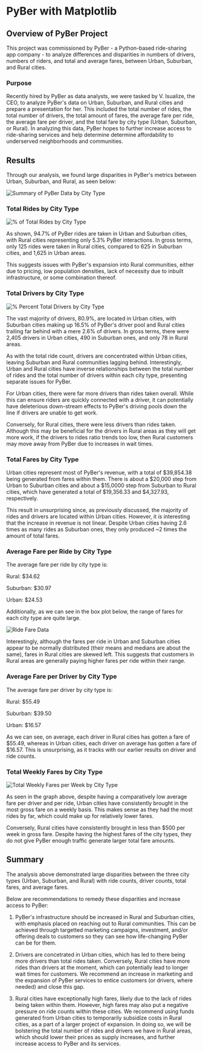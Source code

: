 # PyBer with Matplotlib

## Overview of PyBer Project

This project was commissioned by PyBer - a Python-based ride-sharing app company - to analyze differences and disparities in numbers of drivers, numbers of riders, and total and average fares, between Urban, Suburban, and Rural cities.

### Purpose

Recently hired by PyBer as data analysts, we were tasked by V. Isualize, the CEO, to analyze PyBer's data on Urban, Suburban, and Rural cities and prepare a presentation for her. This included the total number of rides, the total number of drivers, the total amount of fares, the average fare per ride, the average fare per driver, and the total fare by city type (Urban, Suburban, or Rural). In analyzing this data, PyBer hopes to further increase access to ride-sharing services and help determine determine affordability to underserved neighborhoods and communities. 

## Results

Through our analysis, we found large disparities in PyBer's metrics between Urban, Suburban, and Rural, as seen below:

![Summary of PyBer Data by City Type](Analysis/Pyber_summary_by_type.PNG)

### Total Rides by City Type

![% of Total Rides by City Type](Analysis/Fig6.png)

As shown, 94.7% of PyBer rides are taken in Urban and Suburban cities, with Rural cities representing only 5.3% PyBer interactions. In gross terms, only 125 rides were taken in Rural cities, compared to 625 in Suburban cities, and 1,625 in Urban areas. 

This suggests issues with PyBer's expansion into Rural communities, either due to pricing, low population densities, lack of necessity due to inbuilt infrastructure, or some combination thereof.


### Total Drivers by City Type

![% Percent Total Drivers by City Type](Analysis/Fig7.png)

The vast majority of drivers, 80.9%, are located in Urban cities, with Suburban cities making up 16.5% of PyBer's driver pool and Rural cities trailing far behind with a mere 2.6% of drivers. In gross terms, there were 2,405 drivers in Urban cities, 490 in Suburban ones, and only 78 in Rural areas.

As with the total ride count, drivers are concentrated within Urban cities, leaving Suburban and Rural communities lagging behind. Interestingly, Urban and Rural cities have inverse relationships between the total number of rides and the total number of drivers within each city type, presenting separate issues for PyBer.

For Urban cities, there were far more drivers than rides taken overall. While this can ensure riders are quickly connected with a driver, it can potentially have deleterious down-stream effects to PyBer's driving pools down the line if drivers are unable to get work.

Conversely, for Rural cities, there were less drivers than rides taken. Although this may be beneficial for the drivers in Rural areas as they will get more work, if the drivers to rides ratio trends too low, then Rural customers may move away from PyBer due to increases in wait times.


### Total Fares by City Type

Urban cities represent most of PyBer's revenue, with a total of $39,854.38 being generated from fares within them. There is about a $20,000 step from Urban to Suburban cities and about a $15,0000 step from Suburban to Rural cities, which have generated a total of $19,356.33 and $4,327.93, respectively.

This result in unsurprising since, as previously discussed, the majority of rides and drivers are located within Urban cities. However, it _is_ interesting that the increase in revenue is not linear. Despite Urban cities having 2.6 times as many rides as Suburban ones, they only produced ~2 times the amount of total fares.


### Average Fare per Ride by City Type

The average fare per ride by city type is:

Rural:  $34.62

Suburban: $30.97

Urban: $24.53

Additionally, as we can see in the box plot below, the range of fares for each city type are quite large. 

![Ride Fare Data](Analysis/Fig3.png)

Interestingly, although the fares per ride in Urban and Suburban cities appear to be normally distributed (their means and medians are about the same), fares in Rural cities are skewed left. This suggests that customers in Rural areas are generally paying higher fares per ride within their range. 


### Average Fare per Driver by City Type

The average fare per driver by city type is:

Rural: $55.49

Suburban: $39.50

Urban: $16.57

As we can see, on average, each driver in Rural cities has gotten a fare of $55.49, whereas in Urban cities, each driver on average has gotten a fare of $16.57. This is unsurprising, as it tracks with our earlier results on driver and ride counts. 


### Total Weekly Fares by City Type

![Total Weekly Fares per Week by City Type](Analysis/PyBer_fare_summary.png)

As seen in the graph above, despite having a comparatively low average fare per driver and per ride, Urban cities have consistently brought in the most gross fare on a weekly basis. This makes sense as they had the most rides by far, which could make up for relatively lower fares. 

Conversely, Rural cities have consistently brought in less than $500 per week in gross fare. Despite having the highest fares of the city types, they do not give PyBer enough traffic generate larger total fare amounts.


## Summary

The analysis above demonstrated large disparities between the three city types (Urban, Suburban, and Rural) with ride counts, driver counts, total fares, and average fares.

Below are recommendations to remedy these disparities and increase access to PyBer:

1) PyBer's infrastructure should be increased in Rural and Suburban cities, with emphasis placed on reaching out to Rural communities. This can be achieved through targetted marketing campaigns, investment, and/or offering deals to customers so they can see how life-changing PyBer can be for them.

2) Drivers are concetrated in Urban cities, which has led to there being more drivers than total rides taken. Conversely, Rural cities have more rides than drivers at the moment, which can potentially lead to longer wait times for customers. We recommend an increase in marketing and the expansion of PyBer services to entice customers (or drivers, where needed) and close this gap. 

3) Rural cities have exceptionally high fares, likely due to the lack of rides being taken within them. However, high fares may also put a negative pressure on ride counts within these cities. We recommend using funds generated from Urban cities to temporarily subsidize costs in Rural cities, as a part of a larger project of expansion. In doing so, we will be bolstering the total number of rides and drivers we have in Rural areas, which should lower their prices as supply increases, and further increase access to PyBer and its services.


